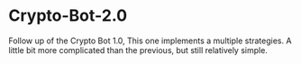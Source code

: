# Crypto-Bot-2.0
Follow up of the Crypto Bot 1.0, This one implements a multiple strategies. A little bit more complicated than the previous, but still relatively simple.
